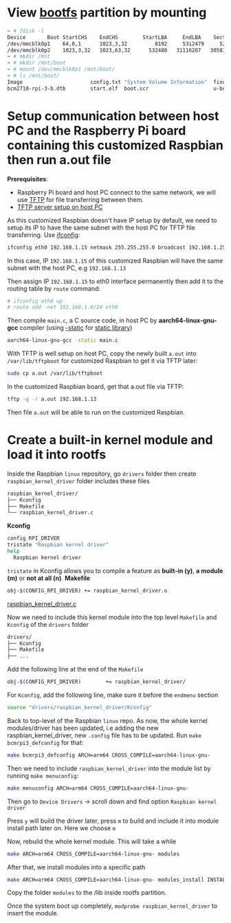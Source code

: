 # View [bootfs](bootfs.md) partition by mounting

```sh
~ # fdisk -l
Device       Boot StartCHS    EndCHS        StartLBA     EndLBA    Sectors  Size Id Type
/dev/mmcblk0p1    64,0,1      1023,3,32         8192     53i2479     524288  256M  c Win95 FAT32 (LBA) # This is the bootfs partition
/dev/mmcblk0p2    1023,3,32   1023,63,32      532480   31116287   30583808 14.5G 83 Linux
~ # mkdir /mnt
~ # mkdir /mnt/boot
~ # mount /dev/mmcblk0p1 /mnt/boot/
~ # ls /mnt/boot/
Image                      config.txt "System Volume Information"  fixup.dat
bcm2710-rpi-3-b.dtb        start.elf  boot.scr                     u-boot.bin bootcode.bin
```
# Setup communication between host PC and the Raspberry Pi board containing this customized Raspbian then run a.out file

**Prerequisites**:
* Raspberry Pi board and host PC connect to the same network, we will use [TFTP](https://github.com/TranPhucVinh/Linux-Shell/tree/master/Application%20layer#tftp) for file transferring between them.
* [TFTP server setup on host PC](https://github.com/TranPhucVinh/Linux-Shell/tree/master/Application%20layer#tftp)

As this customized Raspbian doesn't have IP setup by default, we need to setup its IP to have the same subnet with the host PC for TFTP file transferring. Use [ifconfig]():
```sh
ifconfig eth0 192.168.1.15 netmask 255.255.255.0 broadcast 192.168.1.255
```
In this case, IP ``192.168.1.15`` of this customized Raspbian will have the same subnet with the host PC, e.g ``192.168.1.13``

Then assign IP ``192.168.1.15`` to eth0 interface permanently then add it to the routing table by ``route`` command:

```sh
# ifconfig eth0 up
# route add -net 192.168.1.0/24 eth0
```

Then compile ``main.c``, a C source code, in host PC by **aarch64-linux-gnu-gcc** compiler (using [-static](https://github.com/TranPhucVinh/C/blob/master/Environment/GCC%20compiler.md#-static) for [static library](https://github.com/TranPhucVinh/C/blob/master/Environment/Static%20library.md))

```sh
aarch64-linux-gnu-gcc -static main.c
```
With TFTP is well setup on host PC, copy the newly built ``a.out`` into ``/var/lib/tftpboot`` for customized Raspbian to get it via TFTP later:

```sh
sudo cp a.out /var/lib/tftpboot
```

In the customized Raspbian board, get that a.out file via TFTP:

```sh
tftp -g -r a.out 192.168.1.13
```
Then file ``a.out`` will be able to run on the customized Raspbian.
# Create a built-in kernel module and load it into rootfs

Inside the Raspbian ``linux`` repository, go ``drivers`` folder then create ``raspbian_kernel_driver`` folder includes these files
```sh
raspbian_kernel_driver/
├── Kconfig
├── Makefile
└── raspbian_kernel_driver.c
```
**Kconfig**
```sh
config RPI_DRIVER
tristate "Raspbian kernel driver"
help
  Raspbian kernel driver
```
``tristate`` in Kconfig allows you to compile a feature as **built-in (y)**, **a module (m)** or **not at all (n)**.
**Makefile**
```sh
obj-$(CONFIG_RPI_DRIVER) += raspbian_kernel_driver.o
```
[raspbian_kernel_driver.c](https://github.com/TranPhucVinh/Raspberry-Pi-GNU/blob/main/Kernel/raspbian_kernel_module.c)

Now we need to include this kernel module into the top level ``Makefile`` and ``Kconfig`` of the ``drivers`` folder

```sh
drivers/
├── Kconfig
├── Makefile
├── ...
```
Add the following line at the end of the ``Makefile``
```sh
obj-$(CONFIG_RPI_DRIVER) 		+= raspbian_kernel_driver/
```
For ``Kconfig``, add the following line, make sure it before the ``endmenu`` section
```sh
source "drivers/raspbian_kernel_driver/Kconfig"
```
Back to top-level of the Raspbian ``linux`` repo. As now, the whole kernel modules/driver has been updated, i.e adding the new raspbian_kernel_driver, new ``.config`` file has to be updated. Run ``make bcmrpi3_defconfig`` for that:

```sh
make bcmrpi3_defconfig ARCH=arm64 CROSS_COMPILE=aarch64-linux-gnu-
```

Then we need to include ``raspbian_kernel_driver`` into the module list by running ``make menuconfig``:

```sh
make menuconfig ARCH=arm64 CROSS_COMPILE=aarch64-linux-gnu-
```

Then go to ``Device Drivers`` -> scroll down and find option ``Raspbian kernel driver``

Press ``y`` will build the driver later, press ``m`` to build and include it into module install path later on. Here we choose ``m``

Now, rebuild the whole kernel module. This will take a while
```sh
make ARCH=arm64 CROSS_COMPILE=aarch64-linux-gnu- modules
```
After that, we install modules into a specific path
```sh
make ARCH=arm64 CROSS_COMPILE=aarch64-linux-gnu- modules_install INSTALL_MOD_PATH=<custom path>
```
Copy the folder ``modules`` to the /lib inside rootfs partition.

Once the system boot up completely, ``modprobe raspbian_kernel_driver`` to insert the module.
